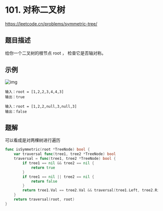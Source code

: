 # 101. 对称二叉树
https://leetcode.cn/problems/symmetric-tree/

## 题目描述
给你一个二叉树的根节点 root ， 检查它是否轴对称。

## 示例
![img](https://assets.leetcode.com/uploads/2021/02/19/symtree1.jpg)
```
输入：root = [1,2,2,3,4,4,3]
输出：true
```
```
输入：root = [1,2,2,null,3,null,3]
输出：false
```

## 题解
可以看成是对两棵树进行遍历
```go
func isSymmetric(root *TreeNode) bool {
    var traversal func(tree1, tree2 *TreeNode) bool
    traversal = func(tree1, tree2 *TreeNode) bool {
        if tree1 == nil && tree2 == nil {
            return true
        }
        if tree1 == nil || tree2 == nil {
            return false
        }
        return tree1.Val == tree2.Val && traversal(tree1.Left, tree2.Right) && traversal(tree1.Right, tree2.Left)
    }
    return traversal(root, root)
}
```